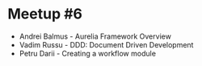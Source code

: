 # Meetup #6

- Andrei Balmus - Aurelia Framework Overview
- Vadim Russu - DDD: Document Driven Development
- Petru Darii - Creating a workflow module